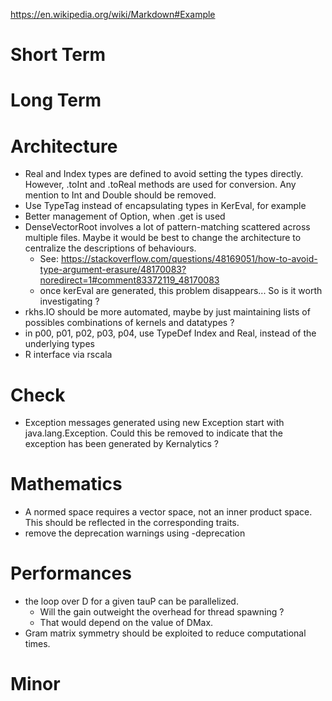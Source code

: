 https://en.wikipedia.org/wiki/Markdown#Example

# Short Term

# Long Term

# Architecture

  * Real and Index types are defined to avoid setting the types directly. However, .toInt and .toReal methods are used for conversion. Any mention to Int and Double should be removed.
  * Use TypeTag instead of encapsulating types in KerEval, for example
  * Better management of Option, when .get is used
  * DenseVectorRoot involves a lot of pattern-matching scattered across multiple files. Maybe it would be best to change the architecture to centralize the descriptions of behaviours.
    * See: https://stackoverflow.com/questions/48169051/how-to-avoid-type-argument-erasure/48170083?noredirect=1#comment83372119_48170083
    * once kerEval are generated, this problem disappears... So is it worth investigating ?
  * rkhs.IO should be more automated, maybe by just maintaining lists of possibles combinations of kernels and datatypes ?
  * in p00, p01, p02, p03, p04, use TypeDef Index and Real, instead of the underlying types
  * R interface via rscala

# Check

  * Exception messages generated using new Exception start with java.lang.Exception. Could this be removed to indicate that the exception has been generated by Kernalytics ?

# Mathematics

  * A normed space requires a vector space, not an inner product space. This should be reflected in the corresponding traits.
  * remove the deprecation warnings using -deprecation

# Performances

  * the loop over D for a given tauP can be parallelized.
    * Will the gain outweight the overhead for thread spawning ?
    * That would depend on the value of DMax.
  * Gram matrix symmetry should be exploited to reduce computational times.
  
# Minor
